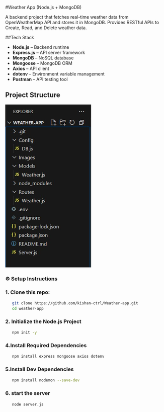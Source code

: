 #Weather App (Node.js + MongoDB)

A backend project that fetches real-time weather data from OpenWeatherMap API and stores it in MongoDB. Provides RESTful APIs to Create, Read, and Delete weather data.

##Tech Stack

- **Node.js** – Backend runtime
- **Express.js** – API server framework
- **MongoDB** – NoSQL database
- **Mongoose** – MongoDB ORM
- **Axios** – API client
- **dotenv** – Environment variable management
- **Postman** – API testing tool

## Project Structure

![Project Structure Screenshot](./images/structure.jpg)



### ⚙️ Setup Instructions

### 1. Clone this repo:

```bash
   git clone https://github.com/kishan-ctrl/Weather-app.git
   cd weather-app 
```
### 2. Initialize the Node.js Project
```bash
   npm init -y
```

### 4.Install Required Dependencies
```bash
   npm install express mongoose axios dotenv
```
### 5.Install Dev Dependencies
```bash
   npm install nodemon --save-dev
```
### 6. start the server  

```bash
   node server.js
```





